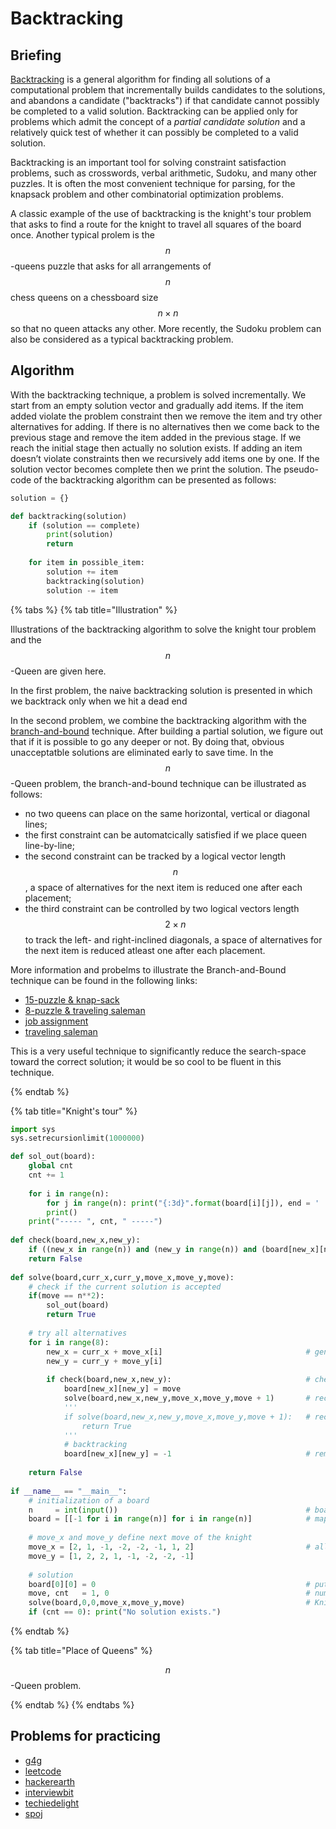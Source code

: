 # Backtracking

## Briefing
[Backtracking](https://en.wikipedia.org/wiki/Backtracking) is a general algorithm for finding all solutions of a computational problem that incrementally builds candidates to the solutions, and abandons a candidate ("backtracks") if that candidate cannot possibly be completed to a valid solution. Backtracking can be applied only for problems which admit the concept of a _partial candidate solution_ and a relatively quick test of whether it can possibly be completed to a valid solution. 

Backtracking is an important tool for solving constraint satisfaction problems, such as crosswords, verbal arithmetic, Sudoku, and many other puzzles. It is often the most convenient technique for parsing, for the knapsack problem and other combinatorial optimization problems.

A classic example of the use of backtracking is the knight's tour problem that asks to find a route for the knight to travel all squares of the board once. Another typical prolem is the $$n$$-queens puzzle that asks for all arrangements of $$n$$ chess queens on a chessboard size $$n \times n$$ so that no queen attacks any other. More recently, the Sudoku problem can also be considered as a typical backtracking problem.

## Algorithm
With the backtracking technique, a problem is solved incrementally. We start from an empty solution vector and gradually add items. If the item added violate the problem constraint then we remove the item and try other alternatives for adding. If there is no alternatives then we come back to the previous stage and remove the item added in the previous stage. If we reach the initial stage then actually no solution exists. If adding an item doesn’t violate constraints then we recursively add items one by one. If the solution vector becomes complete then we print the solution. The pseudo-code of the backtracking algorithm can be presented as follows:

```python
solution = {}

def backtracking(solution)
    if (solution == complete)
        print(solution)
        return
    
    for item in possible_item:
        solution += item
        backtracking(solution)
        solution -= item
```

{% tabs %} {% tab title="Illustration" %}

Illustrations of the backtracking algorithm to solve the knight tour problem and the $$n$$-Queen are given here. 

In the first problem, the naive backtracking solution is presented in which we backtrack only when we hit a dead end

In the second problem, we combine the backtracking algorithm with the [branch-and-bound](https://www.geeksforgeeks.org/branch-and-bound-algorithm/) technique. After building a partial solution, we figure out that if it is possible to go any deeper or not. By doing that, obvious unacceptatble solutions are eliminated early to save time. In the $$n$$-Queen problem, the branch-and-bound technique can be illustrated as follows:

- no two queens can place on the same horizontal, vertical or diagonal lines;
- the first constraint can be automatcically satisfied if we place queen line-by-line;
- the second constraint can be tracked by a logical vector length $$n$$, a space of alternatives for the next item is reduced one after each placement;
- the third constraint can be controlled by two logical vectors length $$2 \times n$$ to track the left- and right-inclined diagonals, a space of alternatives for the next item is reduced atleast one after each placement.  

More information and probelms to illustrate the Branch-and-Bound technique can be found in the following links:

- [15-puzzle & knap-sack](http://www.cs.umsl.edu/~sanjiv/classes/cs5130/lectures/bb.pdf) 
- [8-puzzle & traveling saleman](https://www2.seas.gwu.edu/~bell/csci212/Branch_and_Bound.pdf)
- [job assignment](https://www.geeksforgeeks.org/job-assignment-problem-using-branch-and-bound/)
- [traveling saleman](https://www.geeksforgeeks.org/traveling-salesman-problem-using-branch-and-bound-2/)

This is a very useful technique to significantly reduce the search-space toward the correct solution; it would be so cool to be fluent in this technique.

{% endtab %}

{% tab title="Knight's tour" %}

```python
import sys
sys.setrecursionlimit(1000000)

def sol_out(board): 
    global cnt
    cnt += 1
    
    for i in range(n): 
        for j in range(n): print("{:3d}".format(board[i][j]), end = ' ') 
        print() 
    print("----- ", cnt, " -----")
      
def check(board,new_x,new_y):
    if ((new_x in range(n)) and (new_y in range(n)) and (board[new_x][new_y] == -1)): return True
    return False
  
def solve(board,curr_x,curr_y,move_x,move_y,move): 
    # check if the current solution is accepted
    if(move == n**2): 
        sol_out(board)
        return True
      
    # try all alternatives
    for i in range(8): 
        new_x = curr_x + move_x[i]                                # generate a new item to be added to a solution space
        new_y = curr_y + move_y[i]
        
        if check(board,new_x,new_y):                              # check if a new item can be added
            board[new_x][new_y] = move            
            solve(board,new_x,new_y,move_x,move_y,move + 1)       # recursive to the next item (list all solutions)          
            '''
            if solve(board,new_x,new_y,move_x,move_y,move + 1):   # recursive to the next item (only one solution is needed)
                return True
            '''            
            # backtracking 
            board[new_x][new_y] = -1                              # remove this item to try an alternative
            
    return False
          
if __name__ == "__main__":  
    # initialization of a board  
    n     = int(input())                                          # board dimension
    board = [[-1 for i in range(n)] for i in range(n)]            # map of movement
      
    # move_x and move_y define next move of the knight
    move_x = [2, 1, -1, -2, -2, -1, 1, 2]                         # all possible alternatives
    move_y = [1, 2, 2, 1, -1, -2, -2, -1] 
      
    # solution 
    board[0][0] = 0                                               # put the knight at the first square
    move, cnt   = 1, 0                                            # number of move of knight         
    solve(board,0,0,move_x,move_y,move)                           # Knight's tour
    if (cnt == 0): print("No solution exists.")
```

{% endtab %} 

{% tab title="Place of Queens" %}

$$n$$-Queen problem.

{% endtab %} {% endtabs %}


## Problems for practicing
- [g4g](https://www.geeksforgeeks.org/backtracking-algorithms/)
- [leetcode](https://leetcode.com/tag/backtracking/)
- [hackerearth](https://www.hackerearth.com/practice/basic-programming/recursion/recursion-and-backtracking/practice-problems/)
- [interviewbit](https://www.interviewbit.com/courses/programming/topics/backtracking/)
- [techiedelight](https://www.techiedelight.com/Category/backtracking/)
- [spoj](https://www.spoj.com/problems/tag/backtracking)

